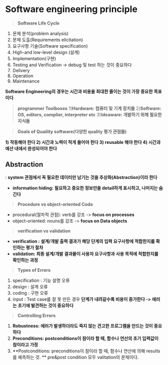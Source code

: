 Software engineering principle
===================================
> **Software Life Cycle**
  1) 문제 분석(problem analysis)
  2) 문제 도출(Requirements elicitation)
  3) 요구사항 기술(Software specification)
  4) High-and low-level design (설계)
  5) Implementation(구현)
  6) Testing and Verification -> debug 및 test 하는 것이 중요하다
  7) Delivery
  8) Operation
  9) Maintenance

**Software Engineering의 경우는 시간과 비용을 최대한 줄이는 것이 가장 중요한 목표이다**

> **programmer Toolboxes**
  1)**Hardware: 컴퓨터 및 기계 장치들**
  2)**Software: OS, editors, complier, interpreter etc**
  3)**Ideaware: 개발하기 위해 필요한 지식들**

> **Goals of Quaility software(다양한 quality 평가 관점들)**

  **1) 작동해야 한다
  2) 시간과 노력이 적게 들어야 한다
  3) reusable 해야 한다
  4) 시간과 예산 내에서 완성되어야 한다**

## Abstraction
: **system 관점에서 꼭 필요한 데이터만 남기는 것을 추상화(Abstraction)이라 한다**

* **information hiding: 필요하고 중요한 정보만을 detail하게 표시하고, 나머지는 숨긴다**

> **Procedure vs object-oriented Code**
* procedural(절차적 관점): verb를 강조 -> **focus on processes**
* object-oriented: nouns를 강조 -> **focus on Data objects**

> **verification vs validation**
* **verification : 설계/개발 출력 결과가 해당 단계의 입력 요구사항에 적합한지를 확인하는 평가 절차**
* **validation: 최종 설계/개발 결과물이 사용자 요구사항과 사용 목적에 적합한지를 확인하는 과정**

> **Types of Errors**
  1) specification : 기능 설명 오류
  2) design : 설계 오류
  3) coding : 구현 오류
  4) input : Test case를 잘 못 만든 경우
**단계가 내려갈수록 비용이 증가한다 -> 에러는 초기에 발견하는 것이 중요하다**

> **Controlling Errors**
1) **Robustness: 에러가 발생하더라도 죽지 않는 견고한 프로그램을 만드는 것이 중요하다**
2) **Preconditions: postconditions이 참이라 할 때, 함수나 연산의 초기 입력값이 참이라고 가정**
3) **Postconditions: preconditions이 참이라 할 때, 함수나 연산에 의해 results를 예측하는 것.
** pre&post condition 모두 valitation의 문제이다. 
